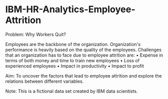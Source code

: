 # IBM-HR-Analytics-Employee-Attrition

Problem: Why Workers Quit?

Employees are the backbone of the organization. Organization's performance is heavily based on the quality of the employees. Challenges that an organization has to face due to employee attrition are:
•	Expense in terms of both money and time to train new employees
•	Loss of experienced employees
•	Impact in productivity
•	Impact to profit

Aim: To uncover the factors that lead to employee attrition and explore the relations between different variables.

Note: This is a fictional data set created by IBM data scientists.

